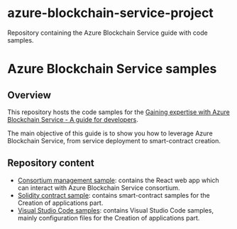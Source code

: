 # azure-blockchain-service-project
Repository containing the Azure Blockchain Service guide with code samples.

# Azure Blockchain Service samples

## Overview 

This repository hosts the code samples for the [Gaining expertise with Azure Blockchain Service - A guide for developers](./Documentation/Gaining%20expertise%20with%20Azure%20Blockchain%20Service%20-%20A%20guide%20for%20developers).

The main objective of this guide is to show you how to leverage Azure Blockchain Service, from service deployment to smart-contract creation. 

## Repository content

- [Consortium management sample](./Consortium%20management%20sample): contains the React web app which can interact with Azure Blockchain Service consortium. 
- [Solidity contract sample](./Solidity%20contract%20sample): contains smart-contract samples for the Creation of applications part.
- [Visual Studio Code samples](./Visual%20Studio%20Code%20samples): contains Visual Studio Code samples, mainly configuration files for the Creation of applications part.